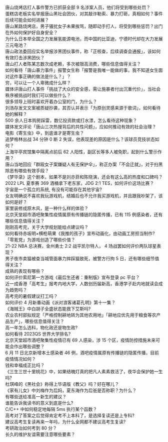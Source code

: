 唐山烧烤店打人事件警方已抓获全部 9 名涉案人员，他们将受到哪些处罚？  
蛋糕店老板实名举报唐山黑社会团伙，对其敲诈勒索、暴力打砸，真相如何？事件后续可能会如何进展？  
唐山某路烧烤店，男子骚扰女子未果挨骂，随即动手打人，将受到哪些惩罚？出门在外如何保护好自身安全？  
为什么日本举全国之力发展氢能源电池，而中国的比亚迪，宁德时代却在大力发展三元电池？  
唐山政法委回应实名举报涉黑团伙事件，称「正核查，后续调查会通报」，该如何有效打击涉黑团伙？  
唐山打人者陈某志数次成老赖，多次被限高消费，哪些信息值得关注？  
如何看待「唐山暴力事件」报警女生称「报警是我唯一能做的事，我不知道女生面对这件事正确的做法是什么？」？  
穷，可以让一个人卑微成什么样？  
媒体评唐山打人事件「挑战了大众的安全感，需让施暴者付出沉重代价」，当社会秩序被挑战时我们可以做些什么？  
很多领导上班时喜欢开着办公室的门，为什么？  
刘浩存发文文案被质疑抄袭，其否认并表示「为原创灵感来源于歌词」，如何看待她的解释？  
500 余人日本购房踩雷，数亿投资款或打水漂，怎么看待这种现象？  
媒体发文评论「唐山三次热搜背后的共性问题」，应如何推动有效的社会治理？  
电影《寄生虫》中，到底谁才是寄生虫？  
追梦格林出战 34 分钟 0 断 2 失误，他表现差的原因是什么？该球员竞技状态如何？  
上海华亭宾馆集中隔离点前后 62 人阳性，副区长等多人被免职，起到什么警示作用？  
唐山当地回应「群殴女子案嫌疑人有无保护伞」，称正办案「不会迁就」，对于扫黑除恶有哪些有效手段？  
《梦华录》这个剧本，如果不是刘亦菲和陈晓演，还会有这么高的热度和口碑吗？  
2022 LPL 夏季赛 369 酒桶拿下老东家，JDG 2:1 TES，如何评价这场比赛？  
宇宙是一个孤立的系统, 有没有可能存在其他宇宙?  
女友明确说不喜欢我玩游戏机，结婚后也不允许我买游戏机，并且跟我吵架了，该如何是好？  
家里装修成原木风，是一种什么样的体验？  
北京天堂超市酒吧聚集性疫情属原有传播链的隐匿传播，已有 115 例感染者，还有哪些信息值得关注？  
刚刚高考完，关于大学规划能给点建议吗？  
如何看待赤坂明×横枪萌果《我推的孩子》宣布动画化，由动画工房担当制作?  
「零氪党」为游戏创造了哪些价值？  
21-22 NBA 总决赛，金州勇士 2:2 战平凯尔特人， 4 场战罢如何评价两队球星表现？  
男子夜市卖猫被查当城管面暴力摔踩猫致死，被警方行拘 5 日，还有哪些细节值得关注？  
成熟的表现有哪些？  
如何评价索尼第一方游戏《最后生还者：重制版》宣布登录 pc 平台？  
近一成香港「高考生」报考内地大学，人数创历届新高，香港学子赴内地就读会成为趋势吗？  
高考完的暑假建议打工吗？  
如何评价 4 月新番动画《派对浪客诸葛孔明》第十一集？  
《海贼王》中白胡子全盛状态能救下艾斯吗?  
农业农村部拟规定「严格控制耕地转为其他农用地」「耕地应优先用于粮食等农产品生产」，哪些信息值得关注？  
高一年怎么选科，物化政还是物生政?  
如何看待 2023QS 世界大学排名?  
北京天堂超市酒吧聚集性疫情已有 69 人感染，涉 15 个区，疫情防控措施未来可能会作出哪些调整？  
6 月 11 日北京新增本土感染者 46 例，酒吧疫情属原有传播链的隐匿传播，目前疫情情况如何？  
钱和幸福成正比吗？  
《三生三世十里桃花》中，如果结魄灯真的把凡人素素救活了，夜华会保护她一生吗?  
杜琪峰的《黑社会》称得上华语版《教父》吗？好在哪儿？  
《家有儿女》中刘梅作为后妈，夏东海作为后爸是否称职？为什么？  
有哪些送给准高一新生的建议？  
谁能告诉我读书的意义到底是什么?  
C/C++ 中如何稳定地每隔 5ms 执行某个函数？  
高考对了答案之后觉得肯定考不上本科了，是选择复读还是上专科?  
建议高考生复读再来一年吗，为什么全网都不建议高考生复读?  
考研政治如何考到 80 分？  
长久的维护友谊需要注意哪些要素？  
